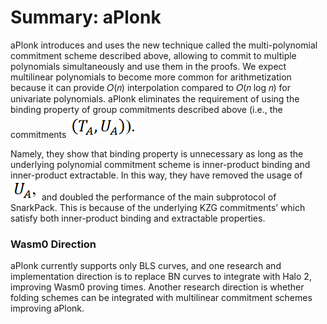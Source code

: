 # Summary: aPlonk

aPlonk introduces and uses the new technique called the multi-polynomial commitment scheme described above, allowing to commit to multiple polynomials simultaneously and use them in the proofs. We expect multilinear polynomials to become more common for arithmetization because it can provide 𝑂(𝑛) interpolation compared to 𝑂(𝑛 log 𝑛) for univariate polynomials. aPlonk eliminates the requirement of using the binding property of group commitments described above (i.e., the commitments <img src="../../.gitbook/assets/image (44).png" alt="" data-size="line">

Namely, they show that binding property is unnecessary as long as the underlying polynomial commitment scheme is inner-product binding and inner-product extractable. In this way, they have removed the usage of <img src="../../.gitbook/assets/image (23) (1).png" alt="" data-size="line"> and doubled the performance of the main subprotocol of SnarkPack. This is because of the underlying KZG commitments’ which satisfy both inner-product binding and extractable properties.

### Wasm0 Direction

aPlonk currently supports only BLS curves, and one research and implementation direction is to replace BN curves to integrate with Halo 2, improving Wasm0 proving times. Another research direction is whether folding schemes can be integrated with multilinear commitment schemes improving aPlonk.

